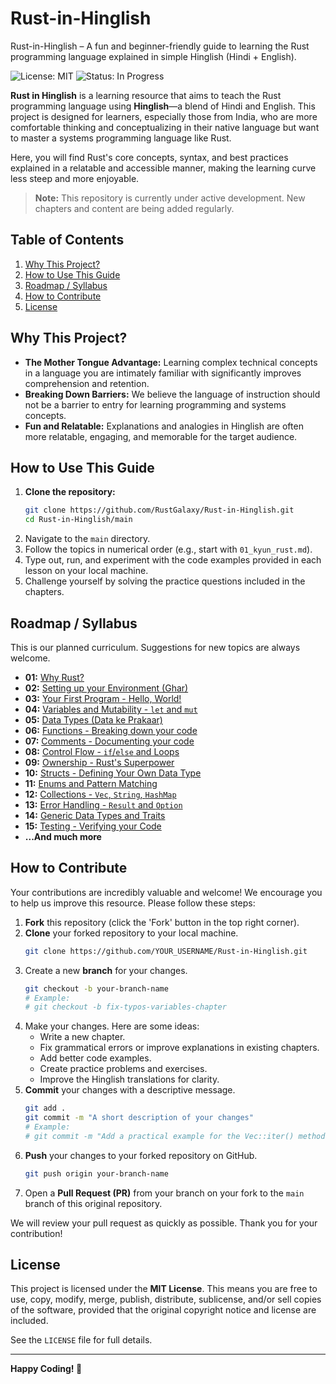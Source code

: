 # Rust-in-Hinglish
Rust-in-Hinglish – A fun and beginner-friendly guide to learning the Rust programming language explained in simple Hinglish (Hindi + English).


![License: MIT](https://img.shields.io/badge/License-MIT-yellow.svg)
![Status: In Progress](https://img.shields.io/badge/Status-In%20Progress-blue)

**Rust in Hinglish** is a learning resource that aims to teach the Rust programming language using **Hinglish**—a blend of Hindi and English. This project is designed for learners, especially those from India, who are more comfortable thinking and conceptualizing in their native language but want to master a systems programming language like Rust.

Here, you will find Rust's core concepts, syntax, and best practices explained in a relatable and accessible manner, making the learning curve less steep and more enjoyable.

> **Note:** This repository is currently under active development. New chapters and content are being added regularly.

## Table of Contents

1.  [Why This Project?](#why-this-project)
2.  [How to Use This Guide](#how-to-use-this-guide)
3.  [Roadmap / Syllabus](#roadmap--syllabus)
4.  [How to Contribute](#how-to-contribute)
5.  [License](#license)

## Why This Project?

*   **The Mother Tongue Advantage:** Learning complex technical concepts in a language you are intimately familiar with significantly improves comprehension and retention.
*   **Breaking Down Barriers:** We believe the language of instruction should not be a barrier to entry for learning programming and systems concepts.
*   **Fun and Relatable:** Explanations and analogies in Hinglish are often more relatable, engaging, and memorable for the target audience.

## How to Use This Guide

1.  **Clone the repository:**
    ```bash
    git clone https://github.com/RustGalaxy/Rust-in-Hinglish.git
    cd Rust-in-Hinglish/main
    ```
2.  Navigate to the `main` directory.
3.  Follow the topics in numerical order (e.g., start with `01_kyun_rust.md`).
4.  Type out, run, and experiment with the code examples provided in each lesson on your local machine.
5.  Challenge yourself by solving the practice questions included in the chapters.

## Roadmap / Syllabus

This is our planned curriculum. Suggestions for new topics are always welcome.

*   **01:** [Why Rust?](01_kyun_rust.md)
*   **02:** [Setting up your Environment (Ghar)](02_setting_up_ghar.md)
*   **03:** [Your First Program - Hello, World!](03_pehla_program.md)
*   **04:** [Variables and Mutability - `let` and `mut`](04_variables_aur_mutability.md)
*   **05:** [Data Types (Data ke Prakaar)](05_data_ke_prakaar.md)
*   **06:** [Functions - Breaking down your code](06_functions.md)
*   **07:** [Comments - Documenting your code](07_comments.md)
*   **08:** [Control Flow - `if`/`else` and Loops](08_control_flow.md)
*   **09:** [Ownership - Rust's Superpower](09_ownership.md)
*   **10:** [Structs - Defining Your Own Data Type](10_structs.md)
*   **11:** [Enums and Pattern Matching](11_enums_pattern_matching.md)
*   **12:** [Collections - `Vec`, `String`, `HashMap`](12_collections.md)
*   **13:** [Error Handling - `Result` and `Option`](13_error_handling.md)
*   **14:** [Generic Data Types and Traits](14_generics_traits.md)
*   **15:** [Testing - Verifying your Code](15_testing.md)
*   **...And much more**

## How to Contribute

Your contributions are incredibly valuable and welcome! We encourage you to help us improve this resource. Please follow these steps:

1.  **Fork** this repository (click the 'Fork' button in the top right corner).
2.  **Clone** your forked repository to your local machine.
    ```bash
    git clone https://github.com/YOUR_USERNAME/Rust-in-Hinglish.git
    ```
3.  Create a new **branch** for your changes.
    ```bash
    git checkout -b your-branch-name
    # Example:
    # git checkout -b fix-typos-variables-chapter
    ```
4.  Make your changes. Here are some ideas:
    *   Write a new chapter.
    *   Fix grammatical errors or improve explanations in existing chapters.
    *   Add better code examples.
    *   Create practice problems and exercises.
    *   Improve the Hinglish translations for clarity.
5.  **Commit** your changes with a descriptive message.
    ```bash
    git add .
    git commit -m "A short description of your changes"
    # Example:
    # git commit -m "Add a practical example for the Vec::iter() method"
    ```
6.  **Push** your changes to your forked repository on GitHub.
    ```bash
    git push origin your-branch-name
    ```
7.  Open a **Pull Request (PR)** from your branch on your fork to the `main` branch of this original repository.

We will review your pull request as quickly as possible. Thank you for your contribution!

## License

This project is licensed under the **MIT License**. This means you are free to use, copy, modify, merge, publish, distribute, sublicense, and/or sell copies of the software, provided that the original copyright notice and license are included.

See the `LICENSE` file for full details.

---

**Happy Coding! 🦀**
